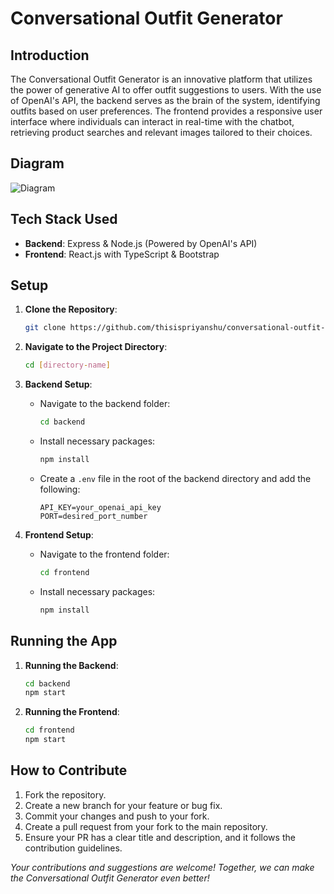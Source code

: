 # Conversational Outfit Generator

## Introduction
The Conversational Outfit Generator is an innovative platform that utilizes the power of generative AI to offer outfit suggestions to users. With the use of OpenAI's API, the backend serves as the brain of the system, identifying outfits based on user preferences. The frontend provides a responsive user interface where individuals can interact in real-time with the chatbot, retrieving product searches and relevant images tailored to their choices.

## Diagram
![Diagram](https://github.com/thisispriyanshu/conversational-outfit-generator/tree/main/frontent/assets/Diagram.png)

## Tech Stack Used
- **Backend**: Express & Node.js (Powered by OpenAI's API)
- **Frontend**: React.js with TypeScript & Bootstrap

## Setup
1. **Clone the Repository**: 
   ```bash
   git clone https://github.com/thisispriyanshu/conversational-outfit-generator
   ```

2. **Navigate to the Project Directory**: 
   ```bash
   cd [directory-name]
   ```

3. **Backend Setup**:
   - Navigate to the backend folder:
     ```bash
     cd backend
     ```

   - Install necessary packages:
     ```bash
     npm install
     ```

   - Create a `.env` file in the root of the backend directory and add the following:
     ```
     API_KEY=your_openai_api_key
     PORT=desired_port_number
     ```

4. **Frontend Setup**:
   - Navigate to the frontend folder:
     ```bash
     cd frontend
     ```

   - Install necessary packages:
     ```bash
     npm install
     ```

## Running the App
1. **Running the Backend**:
   ```bash
   cd backend
   npm start
   ```

2. **Running the Frontend**:
   ```bash
   cd frontend
   npm start
   ```

## How to Contribute
1. Fork the repository.
2. Create a new branch for your feature or bug fix.
3. Commit your changes and push to your fork.
4. Create a pull request from your fork to the main repository.
5. Ensure your PR has a clear title and description, and it follows the contribution guidelines.

_Your contributions and suggestions are welcome! Together, we can make the Conversational Outfit Generator even better!_
```